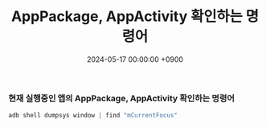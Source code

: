 ﻿---
layout: post
title:  "AppPackage, AppActivity 확인하는 명령어"
date:   "2024-05-17 00:00:00 +0900"
#last_modified_at: "2024-05-03 00:00:00 +0900"
categories: ["[Project] PhishinWebView"]
tags: ["appium","linux"]
---

### 현재 실행중인 앱의 AppPackage, AppActivity 확인하는 명령어
```c++
adb shell dumpsys window | find "mCurrentFocus"
```

